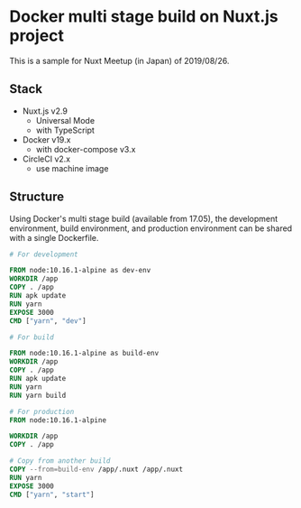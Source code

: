 # Docker multi stage build on Nuxt.js project

This is a sample for Nuxt Meetup (in Japan) of 2019/08/26.

## Stack

- Nuxt.js v2.9
  - Universal Mode
  - with TypeScript
- Docker v19.x
  - with docker-compose v3.x
- CircleCI v2.x
  - use machine image

## Structure

Using Docker's multi stage build (available from 17.05), the development environment, build environment, and production environment can be shared with a single Dockerfile.

```Dockerfile
# For development

FROM node:10.16.1-alpine as dev-env
WORKDIR /app
COPY . /app
RUN apk update
RUN yarn
EXPOSE 3000
CMD ["yarn", "dev"]

# For build

FROM node:10.16.1-alpine as build-env
WORKDIR /app
COPY . /app
RUN apk update
RUN yarn
RUN yarn build

# For production
FROM node:10.16.1-alpine

WORKDIR /app
COPY . /app

# Copy from another build
COPY --from=build-env /app/.nuxt /app/.nuxt
RUN yarn
EXPOSE 3000
CMD ["yarn", "start"]
```